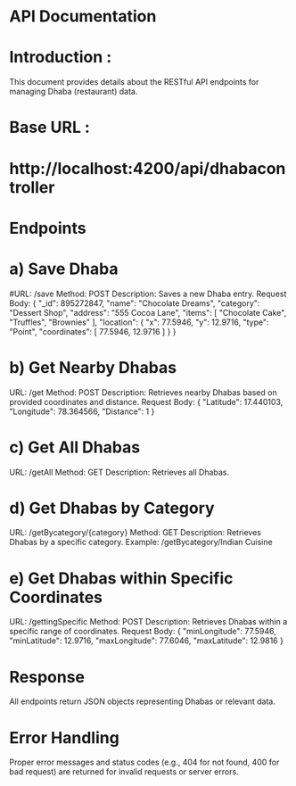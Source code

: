 
 # API Documentation
 # Introduction : 
This document provides details about the RESTful API endpoints for managing Dhaba (restaurant) data.
# Base URL :
# http://localhost:4200/api/dhabacontroller

# Endpoints
# a) Save Dhaba
#URL: /save
Method: POST
Description: Saves a new Dhaba entry.
Request Body:
{
    "_id": 895272847,
    "name": "Chocolate Dreams",
    "category": "Dessert Shop",
    "address": "555 Cocoa Lane",
    "items": [
        "Chocolate Cake",
        "Truffles",
        "Brownies"
    ],
    "location": {
        "x": 77.5946,
        "y": 12.9716,
        "type": "Point",
        "coordinates": [
            77.5946,
            12.9716
        ]
    }
}
# b) Get Nearby Dhabas
URL: /get
Method: POST
Description: Retrieves nearby Dhabas based on provided coordinates and distance.
Request Body:
{
    "Latitude": 17.440103,
    "Longitude": 78.364566,
    "Distance": 1
}
# c) Get All Dhabas
URL: /getAll
Method: GET
Description: Retrieves all Dhabas.

# d) Get Dhabas by Category
URL: /getBycategory/{category}
Method: GET
Description: Retrieves Dhabas by a specific category.
Example: /getBycategory/Indian Cuisine

# e) Get Dhabas within Specific Coordinates
URL: /gettingSpecific
Method: POST
Description: Retrieves Dhabas within a specific range of coordinates.
Request Body:
 {
    "minLongitude": 77.5946,
    "minLatitude": 12.9716,
    "maxLongitude": 77.6046,
    "maxLatitude": 12.9816
}

# Response
All endpoints return JSON objects representing Dhabas or relevant data.
# Error Handling
Proper error messages and status codes (e.g., 404 for not found, 400 for bad request) are returned for invalid requests or server errors.

